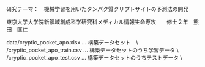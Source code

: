 
研究テーマ：　機械学習を用いたタンパク質クリプトサイトの予測法の開発

東京大学大学院新領域創成科学研究科メディカル情報生命専攻　　修士２年　熊田　匡仁


data/cryptic_pocket_apo.xlsx       ...  構築データセット　\\
    /cryptic_pocket_apo_train.csv  ...  構築データセットのうち学習データ \\
    /cryptic_pocket_apo_test.csv   ...  構築データセットのうちテストデータ \\
